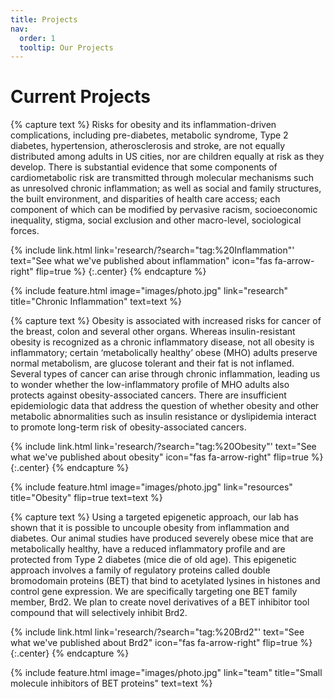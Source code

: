 ```yaml
---
title: Projects
nav:
  order: 1
  tooltip: Our Projects
---
```


# Current Projects

{% capture text %}
Risks for obesity and its inflammation-driven complications, including pre-diabetes, metabolic syndrome, Type 2 diabetes, hypertension, atherosclerosis and stroke, are not equally distributed among adults in US cities, nor are children equally at risk as they develop. There is substantial evidence that some components of cardiometabolic risk are transmitted through molecular mechanisms such as unresolved chronic inflammation; as well as social and family structures, the built environment, and disparities of health care access; each component of which can be modified by pervasive racism, socioeconomic inequality, stigma, social exclusion and other macro-level, sociological forces.

{%
  include link.html
  link='research/?search="tag:%20Inflammation"'
  text="See what we've published about inflammation"
  icon="fas fa-arrow-right"
  flip=true
%}
{:.center}
{% endcapture %}

{%
  include feature.html
  image="images/photo.jpg"
  link="research"
  title="Chronic Inflammation"
  text=text
%}

{% capture text %}
Obesity is associated with increased risks for cancer of the breast, colon and several other organs. Whereas insulin-resistant obesity is recognized as a chronic inflammatory disease, not all obesity is inflammatory; certain ‘metabolically healthy’ obese (MHO) adults preserve normal metabolism, are glucose tolerant and their fat is not inflamed. Several types of cancer can arise through chronic inflammation, leading us to wonder whether the low-inflammatory profile of MHO adults also protects against obesity-associated cancers. There are insufficient epidemiologic data that address the question of whether obesity and other metabolic abnormalities such as insulin resistance or dyslipidemia interact to promote long-term risk of obesity-associated cancers.

{%
  include link.html
  link='research/?search="tag:%20Obesity"'
  text="See what we've published about obesity"
  icon="fas fa-arrow-right"
  flip=true
%}
{:.center}
{% endcapture %}

{%
  include feature.html
  image="images/photo.jpg"
  link="resources"
  title="Obesity"
  flip=true
  text=text
%}

{% capture text %}
Using a targeted epigenetic approach, our lab has shown that it is possible to uncouple obesity from inflammation and diabetes. Our animal studies have produced severely obese mice that are metabolically healthy, have a reduced inflammatory profile and are protected from Type 2 diabetes (mice die of old age). This epigenetic approach involves a family of regulatory proteins called double bromodomain proteins (BET) that bind to acetylated lysines in histones and control gene expression. We are specifically targeting one BET family member, Brd2. We plan to create novel derivatives of a BET inhibitor tool compound that will selectively inhibit Brd2.

{%
  include link.html
  link='research/?search="tag:%20Brd2"'
  text="See what we've published about Brd2"
  icon="fas fa-arrow-right"
  flip=true
%}
{:.center}
{% endcapture %}

{%
  include feature.html
  image="images/photo.jpg"
  link="team"
  title="Small molecule inhibitors of BET proteins"
  text=text
%}
